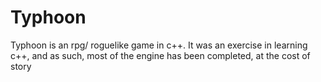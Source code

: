 Typhoon
=======
Typhoon is an rpg/ roguelike game in c++. It was an exercise in learning c++, and as such, most of the engine has been completed, at the cost of story
